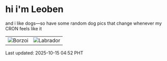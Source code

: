 # hi i'm Leoben

and i like dogs—so have some random dog pics that change whenever my CRON feels like it

|  |  |
|--------|----------|
| ![Borzoi](https://random-dog-vercel.vercel.app/api/random-borzoi?v=1760475152) | ![Labrador](https://random-dog-vercel.vercel.app/api/random-labrador?v=1760475152) |

Last updated: 2025-10-15 04:52 PHT
